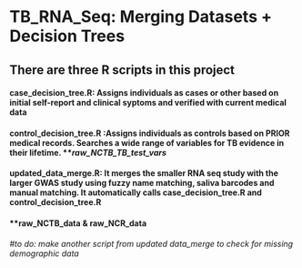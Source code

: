 # TB_RNA_Seq: Merging Datasets + Decision Trees

## There are three R scripts in this project

#### case_decision_tree.R: Assigns individuals as cases or other based on initial self-report and clinical syptoms and verified with current medical data

#### control_decision_tree.R :Assigns individuals as controls based on PRIOR medical records. Searches a wide range of variables for TB evidence in their lifetime. \*\**raw_NCTB_TB_test_vars*

#### updated_data_merge.R: It merges the smaller RNA seq study with the larger GWAS study using fuzzy name matching, saliva barcodes and manual matching. It automatically calls case_decision_tree.R and control_decision_tree.R

#### \*\*raw_NCTB_data & raw_NCR_data 

*#to do: make another script from updated data_merge to check for missing demographic data*
